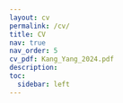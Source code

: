```yaml
---
layout: cv
permalink: /cv/
title: CV
nav: true
nav_order: 5
cv_pdf: Kang_Yang_2024.pdf
description: 
toc:
  sidebar: left
---
```

